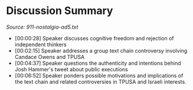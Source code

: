 # Discussion Summary
_Source: 911-nostalgia-ad5.txt_



- [00:00:28] Speaker discusses cognitive freedom and rejection of independent thinkers
- [00:02:15] Speaker addresses a group text chain controversy involving Candace Owens and TPUSA
- [00:04:37] Speaker questions the authenticity and intentions behind Josh Hammer's tweet about public executions
- [00:06:52] Speaker ponders possible motivations and implications of the text chain and related controversies in TPUSA and Israeli interests.